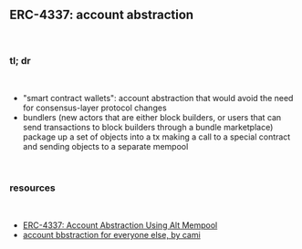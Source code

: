 ## ERC-4337: account abstraction

<br>

### tl; dr

<br>

* "smart contract wallets": account abstraction that would avoid the need for consensus-layer protocol changes
* bundlers (new actors that are either block builders, or users that can send transactions to block builders through a bundle marketplace) package up a set of objects into a tx making a call to a special contract and sending objects to a separate mempool


<br>

### resources

<br>

* [ERC-4337: Account Abstraction Using Alt Mempool](https://eips.ethereum.org/EIPS/eip-4337)
* [account bbstraction for everyone else, by cami](https://camiinthisthang.substack.com/p/account-abstraction-for-everyone)
